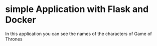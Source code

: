 # simple Application with Flask and Docker


In this application you can see the names of the characters of Game of Thrones
